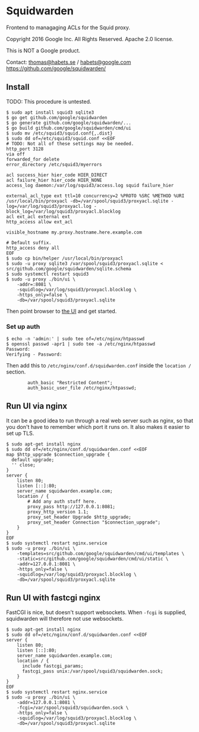 # Squidwarden

Frontend to managaging ACLs for the Squid proxy.

Copyright 2016 Google Inc. All Rights Reserved.
Apache 2.0 license.

This is NOT a Google product.

Contact: thomas@habets.se / habets@google.com
https://github.com/google/squidwarden/

## Install

TODO: This procedure is untested.

```
$ sudo apt install squid3 sqlite3
$ go get github.com/google/squidwarden
$ go generate github.com/google/squidwarden/...
$ go build github.com/google/squidwarden/cmd/ui
$ sudo mv /etc/squid3/squid.conf{,.dist}
$ sudo dd of=/etc/squid3/squid.conf <<EOF
# TODO: Not all of these settings may be needed.
http_port 3128
via off
forwarded_for delete
error_directory /etc/squid3/myerrors

acl success_hier hier_code HIER_DIRECT
acl failure_hier hier_code HIER_NONE
access_log daemon:/var/log/squid3/access.log squid failure_hier

external_acl_type ext ttl=10 concurrency=2 %PROTO %SRC %METHOD %URI /usr/local/bin/proxyacl -db=/var/spool/squid3/proxyacl.sqlite -log=/var/log/squid3/proxyacl.log -block_log=/var/log/squid3/proxyacl.blocklog
acl ext_acl external ext
http_access allow ext_acl

visible_hostname my.proxy.hostname.here.example.com

# Default suffix.
http_access deny all
EOF
$ sudo cp bin/helper /usr/local/bin/proxyacl
$ sudo -u proxy sqlite3 /var/spool/squid3/proxyacl.sqlite < src/github.com/google/squidwarden/sqlite.schema
$ sudo systemctl restart squid3
$ sudo -u proxy ./bin/ui \
    -addr=:8081 \
    -squidlog=/var/log/squid3/proxyacl.blocklog \
    -https_only=false \
    -db=/var/spool/squid3/proxyacl.sqlite
```

Then point browser to [the UI](http://localhost:8081/) and get started.

### Set up auth

```
$ echo -n 'admin:' | sudo tee of=/etc/nginx/htpasswd
$ openssl passwd -apr1 | sudo tee -a /etc/nginx/htpasswd
Password:
Verifying - Password:
```

Then add this to `/etc/nginx/conf.d/squidwarden.conf` inside the
`location /` section.

```
        auth_basic "Restricted Content";
        auth_basic_user_file /etc/nginx/htpasswd;
```


## Run UI via nginx

It can be a good idea to run through a real web server such as nginx,
so that you don't have to remember which port it runs on. It also makes
it easier to set up TLS.

```
$ sudo apt-get install nginx
$ sudo dd of=/etc/nginx/conf.d/squidwarden.conf <<EOF
map $http_upgrade $connection_upgrade {
  default upgrade;
  '' close;
}
server {
    listen 80;
    listen [::]:80;
    server_name squidwarden.example.com;
    location / {
        # Add any auth stuff here.
        proxy_pass http://127.0.0.1:8081;
        proxy_http_version 1.1;
        proxy_set_header Upgrade $http_upgrade;
        proxy_set_header Connection "$connection_upgrade";
    }
}
EOF
$ sudo systemctl restart nginx.service
$ sudo -u proxy ./bin/ui \
    -templates=src/github.com/google/squidwarden/cmd/ui/templates \
    -static=src/github.com/google/squidwarden/cmd/ui/static \
    -addr=127.0.0.1:8081 \
    -https_only=false \
    -squidlog=/var/log/squid3/proxyacl.blocklog \
    -db=/var/spool/squid3/proxyacl.sqlite
```

## Run UI with fastcgi nginx

FastCGI is nice, but doesn't support websockets. When `-fcgi` is
supplied, squidwarden will therefore not use websockets.

```
$ sudo apt-get install nginx
$ sudo dd of=/etc/nginx/conf.d/squidwarden.conf <<EOF
server {
    listen 80;
    listen [::]:80;
    server_name squidwarden.example.com;
    location / {
      include fastcgi_params;
      fastcgi_pass unix:/var/spool/squid3/squidwarden.sock;
    }
}
EOF
$ sudo systemctl restart nginx.service
$ sudo -u proxy ./bin/ui \
    -addr=127.0.0.1:8081 \
    -fcgi=/var/spool/squid3/squidwarden.sock \
    -https_only=false \
    -squidlog=/var/log/squid3/proxyacl.blocklog \
    -db=/var/spool/squid3/proxyacl.sqlite
```
